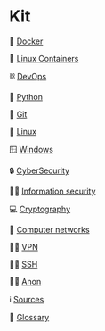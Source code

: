 # Kit

:white_square_button: [Docker](materials/docker.md)

:white_square_button: [Linux Containers](materials/lxc.md)

:chains: [DevOps](materials/devops.md)

:snake: [Python](materials/python.md)

🔗 [Git](materials/git.md)

🐧 [Linux](materials/linux.md)

🪟 [Windows](materials/windows.md)

🔒 [CyberSecurity](materials/cybersecurity.md)

🧑‍💻 [Information security](materials/infosec.md)

💻 [Cryptography](materials/crypto.md)

📡 [Computer networks](materials/networks.md)

🧑‍💻 [VPN](materials/vpn.md)

🧑‍💻 [SSH](materials/ssh.md)

🙍‍♀️ [Anon](materials/anon.md)

ℹ️ [Sources](materials/links.md)

📑 [Glossary](materials/glossary.md)

